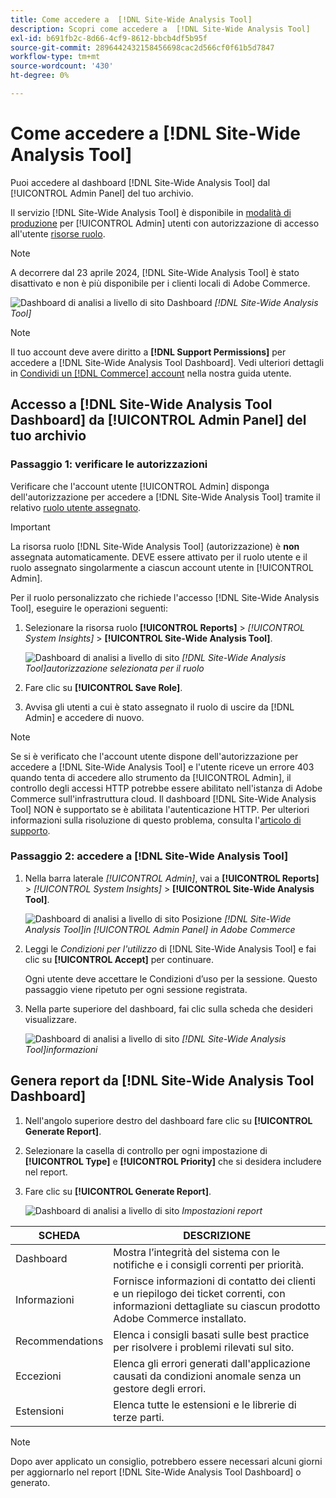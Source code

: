 ```yaml
---
title: Come accedere a  [!DNL Site-Wide Analysis Tool]
description: Scopri come accedere a  [!DNL Site-Wide Analysis Tool]
exl-id: b691fb2c-8d66-4cf9-8612-bbcb4df5b95f
source-git-commit: 2896442432158456698cac2d566cf0f61b5d7847
workflow-type: tm+mt
source-wordcount: '430'
ht-degree: 0%

---
```


# Come accedere a [!DNL Site-Wide Analysis Tool]

Puoi accedere al dashboard [!DNL Site-Wide Analysis Tool] dal [!UICONTROL Admin Panel] del tuo archivio.

Il servizio [!DNL Site-Wide Analysis Tool] è disponibile in [modalità di produzione](https://experienceleague.adobe.com/it/docs/commerce-admin/systems/tools/developer-tools#operation-modes) per [!UICONTROL Admin] utenti con autorizzazione di accesso all&#39;utente [risorse ruolo](https://experienceleague.adobe.com/it/docs/commerce-admin/systems/user-accounts/permissions-user-roles).

>[!NOTE]
>
>A decorrere dal 23 aprile 2024, [!DNL Site-Wide Analysis Tool] è stato disattivato e non è più disponibile per i clienti locali di Adobe Commerce.


![Dashboard di analisi a livello di sito](../../assets/tools/site-wide-analysis-tool-dashboard.png)
Dashboard *[!DNL Site-Wide Analysis Tool]*

>[!NOTE]
>
>Il tuo account deve avere diritto a **[!DNL Support Permissions]** per accedere a [!DNL Site-Wide Analysis Tool Dashboard].
>Vedi ulteriori dettagli in [Condividi un [!DNL Commerce] account](https://experienceleague.adobe.com/docs/commerce-admin/start/commerce-account/commerce-account-share.html?lang=it) nella nostra guida utente.

## Accesso a [!DNL Site-Wide Analysis Tool Dashboard] da [!UICONTROL Admin Panel] del tuo archivio

### Passaggio 1: verificare le autorizzazioni

Verificare che l&#39;account utente [!UICONTROL Admin] disponga dell&#39;autorizzazione per accedere a [!DNL Site-Wide Analysis Tool] tramite il relativo [ruolo utente assegnato](https://experienceleague.adobe.com/it/docs/commerce-admin/systems/user-accounts/permissions-user-roles).

>[!IMPORTANT]
>
>La risorsa ruolo [!DNL Site-Wide Analysis Tool] (autorizzazione) è **non** assegnata automaticamente. DEVE essere attivato per il ruolo utente e il ruolo assegnato singolarmente a ciascun account utente in [!UICONTROL Admin].

Per il ruolo personalizzato che richiede l&#39;accesso [!DNL Site-Wide Analysis Tool], eseguire le operazioni seguenti:

1. Selezionare la risorsa ruolo **[!UICONTROL Reports]** > *[!UICONTROL System Insights]* > **[!UICONTROL Site-Wide Analysis Tool]**.

   ![Dashboard di analisi a livello di sito](../../assets/tools/swat-role-access.png)
   *[!DNL Site-Wide Analysis Tool]autorizzazione selezionata per il ruolo*

1. Fare clic su **[!UICONTROL Save Role]**.

1. Avvisa gli utenti a cui è stato assegnato il ruolo di uscire da [!DNL Admin] e accedere di nuovo.

>[!NOTE]
>
>Se si è verificato che l&#39;account utente dispone dell&#39;autorizzazione per accedere a [!DNL Site-Wide Analysis Tool] e l&#39;utente riceve un errore 403 quando tenta di accedere allo strumento da [!UICONTROL Admin], il controllo degli accessi HTTP potrebbe essere abilitato nell&#39;istanza di Adobe Commerce sull&#39;infrastruttura cloud. Il dashboard [!DNL Site-Wide Analysis Tool] NON è supportato se è abilitata l&#39;autenticazione HTTP. Per ulteriori informazioni sulla risoluzione di questo problema, consulta l&#39;[articolo di supporto](https://experienceleague.adobe.com/it/docs/commerce-knowledge-base/kb/troubleshooting/miscellaneous/403-errors-when-accessing-site-wide-analysis-tool-on-magento).

### Passaggio 2: accedere a [!DNL Site-Wide Analysis Tool]

1. Nella barra laterale *[!UICONTROL Admin]*, vai a **[!UICONTROL Reports]** > *[!UICONTROL System Insights]* > **[!UICONTROL Site-Wide Analysis Tool]**.

   ![Dashboard di analisi a livello di sito](../../assets/tools/ac-admin-panel-marked.jpg)
   Posizione *[!DNL Site-Wide Analysis Tool]in [!UICONTROL Admin Panel] in Adobe Commerce*

1. Leggi le *Condizioni per l&#39;utilizzo* di [!DNL Site-Wide Analysis Tool] e fai clic su **[!UICONTROL Accept]** per continuare.

   Ogni utente deve accettare le Condizioni d’uso per la sessione. Questo passaggio viene ripetuto per ogni sessione registrata.


1. Nella parte superiore del dashboard, fai clic sulla scheda che desideri visualizzare.

   ![Dashboard di analisi a livello di sito](../../assets/tools/swat-information-tab.png)
   *[!DNL Site-Wide Analysis Tool]informazioni*

## Genera report da [!DNL Site-Wide Analysis Tool Dashboard]

1. Nell&#39;angolo superiore destro del dashboard fare clic su **[!UICONTROL Generate Report]**.

1. Selezionare la casella di controllo per ogni impostazione di **[!UICONTROL Type]** e **[!UICONTROL Priority]** che si desidera includere nel report.

1. Fare clic su **[!UICONTROL Generate Report]**.

   ![Dashboard di analisi a livello di sito](../../assets/tools/swat-report-settings.png)
   *Impostazioni report*

| SCHEDA | DESCRIZIONE |
| --- | --- |
| Dashboard | Mostra l’integrità del sistema con le notifiche e i consigli correnti per priorità. |
| Informazioni | Fornisce informazioni di contatto dei clienti e un riepilogo dei ticket correnti, con informazioni dettagliate su ciascun prodotto Adobe Commerce installato. |
| Recommendations | Elenca i consigli basati sulle best practice per risolvere i problemi rilevati sul sito. |
| Eccezioni | Elenca gli errori generati dall&#39;applicazione causati da condizioni anomale senza un gestore degli errori. |
| Estensioni | Elenca tutte le estensioni e le librerie di terze parti. |

>[!NOTE]
>
>Dopo aver applicato un consiglio, potrebbero essere necessari alcuni giorni per aggiornarlo nel report [!DNL Site-Wide Analysis Tool Dashboard] o generato.
